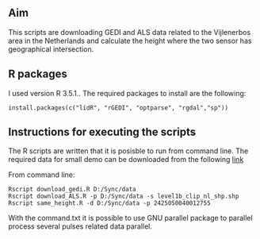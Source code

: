 ## **Aim**
This scripts are downloading GEDI and ALS data related to the Vijlenerbos area in the Netherlands and calculate the height where the two sensor has geographical intersection. 

## **R packages**

I used version R 3.5.1.. The required packages to install are the following:

```{r}
install.packages(c("lidR", "rGEDI", "optparse", "rgdal","sp"))
```

## **Instructions for executing the scripts**

The R scripts are written that it is posisble to run from command line. The required data for small demo can be downloaded from the following [link](https://drive.google.com/drive/folders/1Hg3Ig3FvjxNiMC-TNPxDCcBEVOIqvlkz?usp=sharing)

From command line:

```
Rscript download_gedi.R D:/Sync/data
Rscript download_ALS.R -p D:/Sync/data -s level1b_clip_nl_shp.shp
Rscript same_height.R -d D:/Sync/data -p 2425050040012755
```

With the command.txt it is possible to use GNU parallel package to parallel process several pulses related data parallel. 
